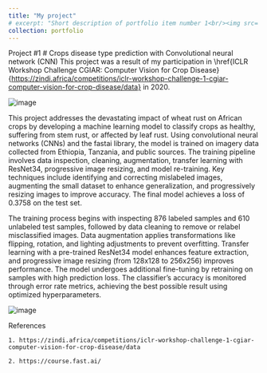 ```yaml
---
title: "My project"
# excerpt: "Short description of portfolio item number 1<br/><img src='/images/500x300.png'>"
collection: portfolio
---
```


Project \#1 # Crops disease type prediction with Convolutional neural network (CNN)
This project was a result of my participation in \href{ICLR Workshop Challenge CGIAR: Computer Vision for Crop Disease}{https://zindi.africa/competitions/iclr-workshop-challenge-1-cgiar-computer-vision-for-crop-disease/data} in 2020.

![image](https://github.com/user-attachments/assets/2fd5f3bf-1136-4a2a-9ac5-f29bf558a015)


This project addresses the devastating impact of wheat rust on African crops by developing a machine learning model to classify crops as healthy, suffering from stem rust, or affected by leaf rust. Using convolutional neural networks (CNNs) and the fastai library, the model is trained on imagery data collected from Ethiopia, Tanzania, and public sources. The training pipeline involves data inspection, cleaning, augmentation, transfer learning with ResNet34, progressive image resizing, and model re-training. Key techniques include identifying and correcting mislabeled images, augmenting the small dataset to enhance generalization, and progressively resizing images to improve accuracy. The final model achieves a loss of 0.3758 on the test set. 

The training process begins with inspecting 876 labeled samples and 610 unlabeled test samples, followed by data cleaning to remove or relabel misclassified images. Data augmentation applies transformations like flipping, rotation, and lighting adjustments to prevent overfitting. Transfer learning with a pre-trained ResNet34 model enhances feature extraction, and progressive image resizing (from 128x128 to 256x256) improves performance. The model undergoes additional fine-tuning by retraining on samples with high prediction loss. The classifier’s accuracy is monitored through error rate metrics, achieving the best possible result using optimized hyperparameters.

![image](https://github.com/user-attachments/assets/e995a561-1023-4423-87cc-aec8dfbcfb99)


References

    1. https://zindi.africa/competitions/iclr-workshop-challenge-1-cgiar-computer-vision-for-crop-disease/data

    2. https://course.fast.ai/

